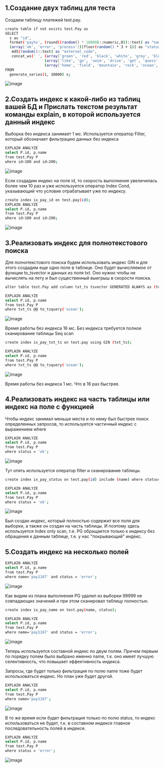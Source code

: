 ## 1.Создание двух таблиц для теста
Создаем таблицу платежей test.pay.
```bash
create table if not exists test.Pay as
SELECT
  s as "id",
  format('pay%s', (round((random() * 10000)::numeric,0))::text) as "name",
  (array['ok', 'error', 'process'])[floor(random() * 3 + 1)] as "status",
   md5(random()::text) as "external_code",
   concat_ws(' ', (array['green', 'red', 'black', 'white', 'grey', 'blue'])[(random() * 6)::int],
                  (array['like', 'go', 'swim', 'drive', 'get', 'quess'])[(random() * 6)::int],
                  (array['home', 'field', 'mountain', 'rock', 'ocean', 'garden'])[(random() * 6)::int]) as "txt"
FROM
  generate_series(1, 10000) s;
```
![image](https://github.com/user-attachments/assets/ab7b2ad1-dd09-4ea3-aeea-e813fa44ce71)


## 2.Создать индекс к какой-либо из таблиц вашей БД и Прислать текстом результат команды explain, в которой используется данный индекс
Выборка без индекса занимает 1 мс. Используется оператор Filter, который обозначает фильтрацию данных без индекса
```bash
EXPLAIN ANALYZE 
select P.id, p.name 
from test.Pay P
where id>100 and id<200;
```
![image](https://github.com/user-attachments/assets/1545faab-6e99-4d9d-ba2c-22625b502bbd)

Если создадим индекс на поле id, то скорость выполнения увеличилась более чем 10 раз и уже используется оператор Index Cond, указывающий что условие отрабатывает уже по индексу.
```bash
create index ix_pay_id on test.pay(id);
EXPLAIN ANALYZE 
select P.id, p.name 
from test.Pay P
where id>100 and id<200;
```
![image](https://github.com/user-attachments/assets/9fd37a01-f5b1-451c-ad11-f1fc9f5906e3)

## 3.Реализовать индекс для полнотекстового поиска
Для полнотекстового поиска будем использовать индекс GIN и для этого создадим еще одно поле в таблице. Оно будет вычисляемое от функции to_tsvector и данных из поля txt. Оно нужно чтобы не вычислять на лету и был существенный выигрыш в скорости поиска.
```bash
alter table test.Pay add column txt_ts tsvector GENERATED ALWAYS as (to_tsvector('english',txt)) stored;

EXPLAIN ANALYZE 
select P.id, p.name
from test.Pay P
where txt_ts @@ to_tsquery('ocean');
```
![image](https://github.com/user-attachments/assets/f4fbf13e-1ca9-4173-85cc-469f95b255cc)

Время работы без индекса 16 мс. Без индекса требуется полное сканирование таблицы Seq scan

```bash
create index ix_pay_txt_ts on test.pay using GIN (txt_ts);

EXPLAIN ANALYZE 
select P.id, p.name
from test.Pay P
where txt_ts @@ to_tsquery('ocean');
```
![image](https://github.com/user-attachments/assets/de8a1a8f-2645-451a-9dc9-297570810b11)

Время работы без индекса 1 мс. Что в 16 раз быстрее. 

## 4.Реализовать индекс на часть таблицы или индекс на поле с функцией
Чтобы индекс занимал меньше места и по нему был быстрее поиск определенных запросов, то используется частичный индекс с выражением where
```bash
EXPLAIN ANALYZE 
select P.id, p.name 
from test.Pay P
where status = 'ok';
```
![image](https://github.com/user-attachments/assets/90674bbb-f359-4d65-a95a-a00c5586702c)

Тут опять используется оператор filter и сканирование таблицы.
```bash
create index ix_pay_status on test.pay(id) include (name) where status='ok';

EXPLAIN ANALYZE 
select P.id, p.name 
from test.Pay P
where status = 'ok';
```
![image](https://github.com/user-attachments/assets/b71c2f8a-8b4d-4732-adfc-1343300e4770)

Был создан индекс, который полностью содержит все поля для выборки, а также он создан на часть таблицы. И поэтому здесь используется Index only scan, т.е. PG обращается только к индексу без обращения к данным таблице, т.е. у нас "покрывающий" индекс.

## 5.Создать индекс на несколько полей
```bash
EXPLAIN ANALYZE
select P.id, p.name
from test.Pay P
where name='pay1167' and status = 'error';
```
![image](https://github.com/user-attachments/assets/f32c841f-fdf2-46f3-b43a-da0bc6babee3)

Как видим из плана выполнения PG удалил из выборки 99999 не совпадающих значений и при этом сканировал таблицу полностью.

```bash
create index ix_pay_name on test.pay(name, status);

EXPLAIN ANALYZE
select P.id, p.name
from test.Pay P
where name='pay1167' and status = 'error';
```
![image](https://github.com/user-attachments/assets/7cd5ed71-35d8-4e5f-b516-d18622ae6edc)

Теперь используется составной индекс по двум полям. Причем первым по порядку полем было выбрано именно name, т.к. оно имеет лучшую селективность, что повышает эффективность индекса. 

Запросы, где будет только фильтрация по полю name тоже будет использоваться индекс. Но план уже будет другой.
```bash
EXPLAIN ANALYZE
select P.id, p.name
from test.Pay P
where name='pay1167';
```
![image](https://github.com/user-attachments/assets/951b547d-c868-4320-933f-8fb71fb3e7bd)

В то же время если будет фильтрация только по полю status, то индекс использоваться не будет, т.к. в составном индексе главное последовательность полей в индексе. 
```bash
EXPLAIN ANALYZE
select P.id, p.name
from test.Pay P
where status = 'error';
```
![image](https://github.com/user-attachments/assets/d77131a7-8377-4c84-a5f4-181c83b6fb31)

